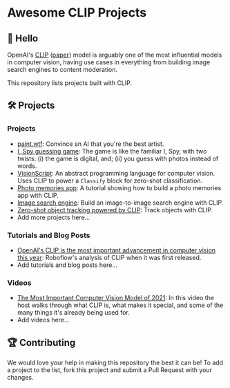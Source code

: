 # Awesome CLIP Projects

## 👋 Hello

OpenAI's [CLIP](https://github.com/openai/CLIP) ([paper](https://openai.com/research/clip)) model is arguably one of the most influential models in computer vision, having use cases in everything from building image search engines to content moderation.

This repository lists projects built with CLIP.

## 🛠️ Projects

### Projects

- [paint.wtf](https://paint.wtf): Convince an AI that you're the best artist.
- [I, Spy guessing game](https://jamesg.blog/2023/08/01/webispy-game/): The game is like the familiar I, Spy, with two twists: (i) the game is digital, and; (ii) you guess with photos instead of words. 
- [VisionScript](https://visionscript.dev/): An abstract programming language for computer vision. Uses CLIP to power a `Classify` block for zero-shot classification.
- [Photo memories app](https://blog.roboflow.com/build-a-photo-memories-app-with-clip/): A tutorial showing how to build a photo memories app with CLIP.
- [Image search engine](https://blog.roboflow.com/clip-image-search-faiss/): Build an image-to-image search engine with CLIP.
- [Zero-shot object tracking powered by CLIP](https://github.com/roboflow/zero-shot-object-tracking): Track objects with CLIP.
- Add more projects here...

### Tutorials and Blog Posts

- [OpenAI's CLIP is the most important advancement in computer vision this year](https://blog.roboflow.com/openai-clip/): Roboflow's analysis of CLIP when it was first released.
- Add tutorials and blog posts here...

### Videos

- [The Most Important Computer Vision Model of 2021](https://www.youtube.com/watch?v=1oVQXxaKfD4): In this video the host walks through what CLIP is, what makes it special, and some of the many things it's already being used for.
- Add videos here...

## 🏆 Contributing

We would love your help in making this repository the best it can be! To add a project to the list, fork this project and submit a Pull Request with your changes.
